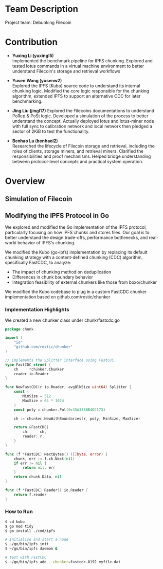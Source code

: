 # Team Description

Project team: Debunking Filecoin


# Contribution


- **Yuxing Li (yuxingl5)**  
Implemented the benchmark pipeline for IPFS chunking.
Explored and tested lotus commands in a virtual machine environment to better understand Filecoin's storage and retrieval workflows

- **Yusen Wang (yusenw2)**  
Explored the IPFS (Kubo) source code to understand its internal chunking logic.
Modified the core logic responsible for the chunking algorithm, extended IPFS to support an alternative CDC for later benchmarking.

- **Jing Liu (jingl17)**
Explored the Filecoins documentations to understand PoRep & PoSt logic. Developed a simulation of the process to better understand the concept.
Actually deployed lotus and lotus-miner node with full sync to calibration network and local network then pledged a sector of 2KiB to test the functionality.

- **Benhao Lu (benhaol2)**  
Researched the lifecycle of Filecoin storage and retrieval, including the roles of clients, storage miners, and retrieval miners.
Clarified the responsibilities and proof mechanisms. Helped bridge understanding between protocol-level concepts and practical system operation.


# Overview

## Simulation of Filecoin

## Modifying the IPFS Protocol in Go

We explored and modified the Go implementation of the IPFS protocol, particularly focusing on how IPFS chunks and stores files. Our goal is to better understand the design trade-offs, performance bottlenecks, and real-world behavior of IPFS's chunking. 

We modified the Kubo (go-ipfs) implementation by replacing its default chunking strategy with a content-defined chunking (CDC) algorithm, specifically FastCDC, to analyze:
- The impact of chunking method on deduplication
- Differences in chunk boundary behavior
- Integration feasibility of external chunkers like those from boxo/chunker

We modified the Kubo codebase to plug in a custom FastCDC chunker implementation based on github.com/restic/chunker

### Implementation Highlights

We created a new chunker class under chunk/fastcdc.go

```go
package chunk

import (
	"io"
	"github.com/restic/chunker"
)

// implements the Splitter interface using FastCDC.
type FastCDC struct {
	ch     *chunker.Chunker
	reader io.Reader
}

func NewFastCDC(r io.Reader, avgBlkSize uint64) Splitter {
	const (
		MinSize = 512
		MaxSize = 64 * 1024
	)
	const poly = chunker.Pol(0x3DA3358B4DC173)

	ch := chunker.NewWithBoundaries(r, poly, MinSize, MaxSize)

	return &FastCDC{
		ch:     ch,
		reader: r,
	}
}

func (f *FastCDC) NextBytes() ([]byte, error) {
	chunk, err := f.ch.Next(nil)
	if err != nil {
		return nil, err
	}
	return chunk.Data, nil
}

func (f *FastCDC) Reader() io.Reader {
	return f.reader
}
```
### How to Run

```bash
$ cd kubo
$ go mod tidy       
$ go install ./cmd/ipfs

# Initialise and start a node
$ ~/go/bin/ipfs init
$ ~/go/bin/ipfs daemon &

# test with FastCDC
$ ~/go/bin/ipfs add --chunker=fastcdc-8192 myfile.dat
```
### 
